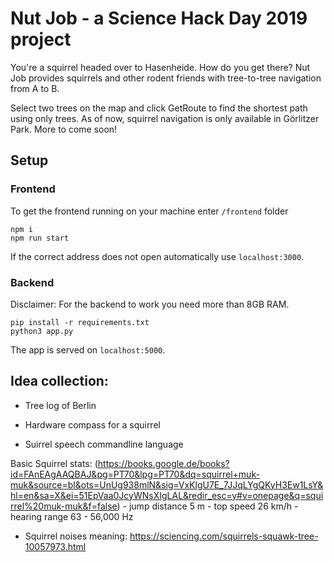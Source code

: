 # Nut Job - a Science Hack Day 2019 project

You're a squirrel headed over to Hasenheide. How do you get there? 
Nut Job provides squirrels and other rodent friends with tree-to-tree navigation from A to B.

Select two trees on the map and click GetRoute to find the shortest path using only trees.
As of now, squirrel navigation is only available in Görlitzer Park. More to come soon!

## Setup

### Frontend 
To get the frontend running on your machine enter `/frontend` folder 
```
npm i
npm run start
```
If the correct address does not open automatically use `localhost:3000`.

### Backend
Disclaimer: For the backend to work you need more than 8GB RAM. 
```
pip install -r requirements.txt
python3 app.py
```
The app is served on `localhost:5000`.

## Idea collection:

- Tree log of Berlin

- Hardware compass for a squirrel

- Suirrel speech commandline language

Basic Squirrel stats:
    (https://books.google.de/books?id=FAnEAgAAQBAJ&pg=PT70&lpg=PT70&dq=squirrel+muk-muk&source=bl&ots=UnUg938mlN&sig=VxKlgU7E_7JJqLYgQKyH3Ew1LsY&hl=en&sa=X&ei=51EpVaa0JcyWNsXIgLAL&redir_esc=y#v=onepage&q=squirrel%20muk-muk&f=false)
    - jump distance 5 m
    - top speed 26 km/h
    - hearing range 63 - 56,000 Hz
    
- Squirrel noises meaning:
    https://sciencing.com/squirrels-squawk-tree-10057973.html
    
